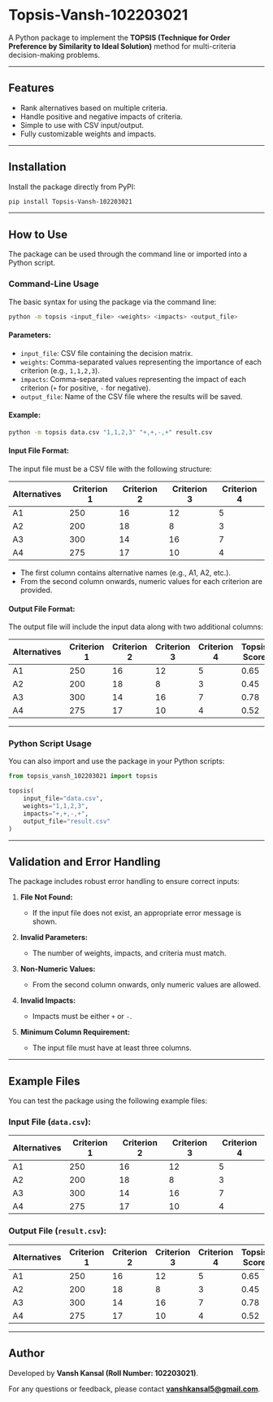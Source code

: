 # Topsis-Vansh-102203021

A Python package to implement the **TOPSIS (Technique for Order Preference by Similarity to Ideal Solution)** method for multi-criteria decision-making problems.

---

## Features

- Rank alternatives based on multiple criteria.
- Handle positive and negative impacts of criteria.
- Simple to use with CSV input/output.
- Fully customizable weights and impacts.

---

## Installation

Install the package directly from PyPI:

```bash
pip install Topsis-Vansh-102203021
```

---

## How to Use

The package can be used through the command line or imported into a Python script.

### **Command-Line Usage**

The basic syntax for using the package via the command line:

```bash
python -m topsis <input_file> <weights> <impacts> <output_file>
```

#### **Parameters:**
- `input_file`: CSV file containing the decision matrix.
- `weights`: Comma-separated values representing the importance of each criterion (e.g., `1,1,2,3`).
- `impacts`: Comma-separated values representing the impact of each criterion (`+` for positive, `-` for negative).
- `output_file`: Name of the CSV file where the results will be saved.

#### **Example:**

```bash
python -m topsis data.csv "1,1,2,3" "+,+,-,+" result.csv
```

#### **Input File Format:**

The input file must be a CSV file with the following structure:

| Alternatives | Criterion 1 | Criterion 2 | Criterion 3 | Criterion 4 |
|--------------|-------------|-------------|-------------|-------------|
| A1           | 250         | 16          | 12          | 5           |
| A2           | 200         | 18          | 8           | 3           |
| A3           | 300         | 14          | 16          | 7           |
| A4           | 275         | 17          | 10          | 4           |

- The first column contains alternative names (e.g., A1, A2, etc.).
- From the second column onwards, numeric values for each criterion are provided.

#### **Output File Format:**

The output file will include the input data along with two additional columns:

| Alternatives | Criterion 1 | Criterion 2 | Criterion 3 | Criterion 4 | Topsis Score | Rank |
|--------------|-------------|-------------|-------------|-------------|--------------|------|
| A1           | 250         | 16          | 12          | 5           | 0.65         | 2    |
| A2           | 200         | 18          | 8           | 3           | 0.45         | 4    |
| A3           | 300         | 14          | 16          | 7           | 0.78         | 1    |
| A4           | 275         | 17          | 10          | 4           | 0.52         | 3    |

---

### **Python Script Usage**

You can also import and use the package in your Python scripts:

```python
from topsis_vansh_102203021 import topsis

topsis(
    input_file="data.csv",
    weights="1,1,2,3",
    impacts="+,+,-,+",
    output_file="result.csv"
)
```

---

## Validation and Error Handling

The package includes robust error handling to ensure correct inputs:

1. **File Not Found:**
   - If the input file does not exist, an appropriate error message is shown.

2. **Invalid Parameters:**
   - The number of weights, impacts, and criteria must match.

3. **Non-Numeric Values:**
   - From the second column onwards, only numeric values are allowed.

4. **Invalid Impacts:**
   - Impacts must be either `+` or `-`.

5. **Minimum Column Requirement:**
   - The input file must have at least three columns.

---

## Example Files

You can test the package using the following example files:

### Input File (`data.csv`):

| Alternatives | Criterion 1 | Criterion 2 | Criterion 3 | Criterion 4 |
|--------------|-------------|-------------|-------------|-------------|
| A1           | 250         | 16          | 12          | 5           |
| A2           | 200         | 18          | 8           | 3           |
| A3           | 300         | 14          | 16          | 7           |
| A4           | 275         | 17          | 10          | 4           |

### Output File (`result.csv`):

| Alternatives | Criterion 1 | Criterion 2 | Criterion 3 | Criterion 4 | Topsis Score | Rank |
|--------------|-------------|-------------|-------------|-------------|--------------|------|
| A1           | 250         | 16          | 12          | 5           | 0.65         | 2    |
| A2           | 200         | 18          | 8           | 3           | 0.45         | 4    |
| A3           | 300         | 14          | 16          | 7           | 0.78         | 1    |
| A4           | 275         | 17          | 10          | 4           | 0.52         | 3    |

---

## Author

Developed by **Vansh Kansal (Roll Number: 102203021)**.

For any questions or feedback, please contact **vanshkansal5@gmail.com**.
